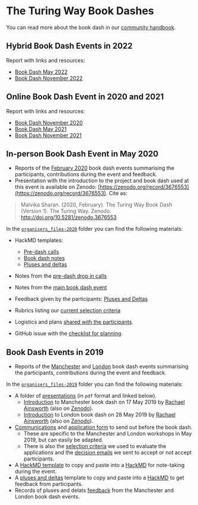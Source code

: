 # The Turing Way Book Dashes

You can read more about the book dash in our [community handbook](https://the-turing-way.netlify.app/community-handbook/community-handbook.html).

## Hybrid Book Dash Events in 2022

Report with links and resources:
* [Book Dash May 2022](2022-May-BookDash-7.md)
* [Book Dash November 2022](2022-Nov-BookDash-8.md)

## Online Book Dash Event in 2020 and 2021

Report with links and resources:
* [Book Dash November 2020](2020-Nov-BookDash-4.md)
* [Book Dash May 2021](2021-May-BookDash-5.md)
* [Book Dash November 2021](2021-Nov-BookDash-6.md)

## In-person Book Dash Event in May 2020

* Reports of the [February 2020](2020-Feb-BookDash-3.md) book dash events summarising the participants, contributions during the event and feedback.
* Presentation with the introduction to the project and book dash used at this event is available on Zenodo: [https://zenodo.org/record/3676553](https://zenodo.org/record/3676553).
Cite as:
> Malvika Sharan. (2020, February). The Turing Way Book Dash (Version 1). The Turing Way. Zenodo. http://doi.org/10.5281/zenodo.3676553

In the [`organisers_files-2020`](organisers_files-2020) folder you can find the following materials:

* HackMD templates:
  * [Pre-dash calls](organisers_files-2020/pre-dash-call-template.md)
  * [Book dash notes](organisers_files-2020/hackmd-template.md)
  * [Pluses and deltas](organisers_files-2020/pluses-delta-template.md)

* Notes from the [pre-dash drop in calls](organisers_files-2020/pre-dash-call-notes.md)
* Notes from the [main book dash event](organisers_files-2020/main-hackmd-notes.md)
* Feedback given by the participants: [Pluses and Deltas](organisers_files-2020/pluses-delta-feedback.md)
* Rubrics listing our [current selection criteria](organisers_files-2020/selection-criteria.md)
* Logistics and plans [shared with the participants](organisers_files-2020/shared-plan.md).
* GitHub issue with the [checklist for planning](organisers_files-2020/planning-checklist-issue.md).

## Book Dash Events in 2019

* Reports of the [Manchester](2019-Mcr-BookDash-1.md) and [London](2019-London-BookDash-2.md) book dash events summarising the participants, contributions during the event and feedback.

In the [`organisers_files-2019`](organisers_files-2019) folder you can find the following materials:

* A folder of [presentations](organisers_files-2019/presentations) (in `pdf` format and linked below).
  * [Introduction](organisers_files-2019/presentations/IntroBookDashMCR.pdf) to Manchester book dash on 17 May 2019 by [Rachael Ainsworth](https://github.com/rainsworth) (also on [Zenodo](https://doi.org/10.5281/zenodo.3233610)).
  * [Introduction](organisers_files-2019/presentations/IntroBookDashLDN.pdf) to London book dash on 28 May 2019 by [Rachael Ainsworth](https://github.com/rainsworth) (also on [Zenodo](https://doi.org/10.5281/zenodo.3233654)).
* [Communications](organisers_files-2019/before-book-dash.md) and [application form](organisers_files-2019/application-form.md) to send out before the book dash.
  * These are specific to the Manchester and London workshops in May 2019, but can easily be adapted.
  * There is also the [selection criteria](organisers_files-2019/selection-criteria.md) we used to evaluate the applications and the [decision emails](organisers_files-2019/decision-emails.md) we sent to accept or not accept participants.
* A [HackMD template](organisers_files-2019/hackmd-template.md) to copy and paste into a [HackMD](https://hackmd.io/) for note-taking during the event.
* A [pluses and deltas](organisers_files-2019/pluses-and-deltas.md) template to copy and paste into a [HackMD](https://hackmd.io/) to get feedback from participants.
* Records of pluses and delats [feedback](organisers_files-2019/feedback) from the Manchester and London book dash events.
